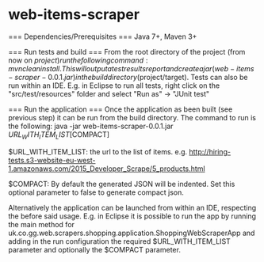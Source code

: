 # web-items-scraper

=== Dependencies/Prerequisites ===
Java 7+, Maven 3+

=== Run tests and build ===
From the root directory of the project (from now on $project) run the following command: mvn clean install.
This will output a test results report and create a jar (web-items-scraper-0.0.1.jar) in the build directory ($project/target).
Tests can also be run within an IDE. E.g. in Eclipse to run all tests, right click on the  "src/test/resources" folder and select "Run as" -> "JUnit test"

=== Run the application ===
Once the application as been built (see previous step) it can be run from the build directory.
The command to run is the following: 
java -jar web-items-scraper-0.0.1.jar $URL_WITH_ITEM_LIST [$COMPACT]

$URL_WITH_ITEM_LIST: the url to the list of items. e.g. http://hiring-tests.s3-website-eu-west-1.amazonaws.com/2015_Developer_Scrape/5_products.html

$COMPACT: By default the generated JSON will be indented. Set this optional parameter to false to generate compact json.

Alternatively the application can be launched from within an IDE, respecting the before said usage.
E.g. in Eclipse it is possible to run the app by running the main method for uk.co.gg.web.scrapers.shopping.application.ShoppingWebScraperApp and adding in the run configuration the required $URL_WITH_ITEM_LIST parameter and optionally the $COMPACT parameter.